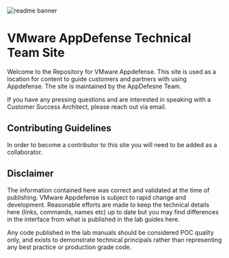 ![readme banner](https://vmc-field-team.github.io/assets/images/splash_01.jpg)

# VMware AppDefense Technical Team Site
Welcome to the Repository for VMware Appdefense. This site is used as a location for content to guide customers and partners with using Appdefense. The site is maintained by the AppDefesne Team.

If you have any pressing questions and are interested in speaking with a Customer Success Architect, please reach out via email. 

## Contributing Guidelines
In order to become a contributor to this site you will need to be added as a collaborator. 

## Disclaimer
The information contained here was correct and validated at the time of publishing. VMware Appdefense is subject to rapid change and development. Reasonable efforts are made to keep the technical details here (links, commands, names etc) up to date but you may find differences in the interface from what is published in the lab guides here.

Any code published in the lab manuals should be considered POC quality only, and exists to demonstrate technical principals rather than representing any best practice or production grade code.
